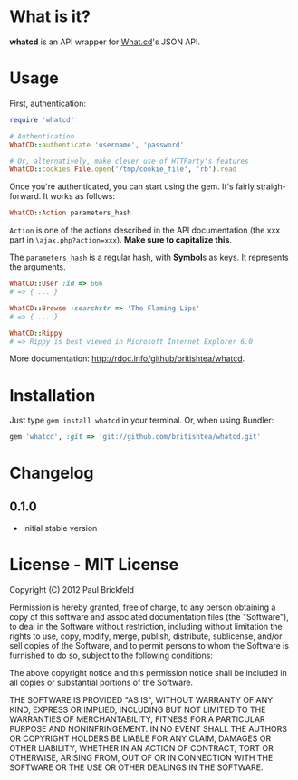 # What is it?

**whatcd** is an API wrapper for [What.cd](http://what.cd)'s JSON API.

# Usage

First, authentication:

```ruby
require 'whatcd'

# Authentication
WhatCD::authenticate 'username', 'password'

# Or, alternatively, make clever use of HTTParty's features
WhatCD::cookies File.open('/tmp/cookie_file', 'rb').read
```

Once you're authenticated, you can start using the gem. It's fairly straigh-forward. It works as follows:

```ruby
WhatCD::Action parameters_hash
```

`Action` is one of the actions described in the API documentation (the xxx part in `\ajax.php?action=xxx`). **Make sure to capitalize this**.

The `parameters_hash` is a regular hash, with **Symbol**s as keys. It represents the arguments.

```ruby
WhatCD::User :id => 666
# => { ... }

WhatCD::Browse :searchstr => 'The Flaming Lips'
# => { ... }

WhatCD::Rippy
# => Rippy is best viewed in Microsoft Internet Explorer 6.0
```

More documentation: http://rdoc.info/github/britishtea/whatcd.

# Installation

Just type `gem install whatcd` in your terminal. Or, when using Bundler:

```ruby
gem 'whatcd', :git => 'git://github.com/britishtea/whatcd.git'
```

# Changelog

## 0.1.0

- Initial stable version

# License - MIT License

Copyright (C) 2012 Paul Brickfeld

Permission is hereby granted, free of charge, to any person obtaining a copy of this software and associated documentation files (the "Software"), to deal in the Software without restriction, including without limitation the rights to use, copy, modify, merge, publish, distribute, sublicense, and/or sell copies of the Software, and to permit persons to whom the Software is furnished to do so, subject to the following conditions:

The above copyright notice and this permission notice shall be included in all copies or substantial portions of the Software.

THE SOFTWARE IS PROVIDED "AS IS", WITHOUT WARRANTY OF ANY KIND, EXPRESS OR IMPLIED, INCLUDING BUT NOT LIMITED TO THE WARRANTIES OF MERCHANTABILITY, FITNESS FOR A PARTICULAR PURPOSE AND NONINFRINGEMENT. IN NO EVENT SHALL THE AUTHORS OR COPYRIGHT HOLDERS BE LIABLE FOR ANY CLAIM, DAMAGES OR OTHER LIABILITY, WHETHER IN AN ACTION OF CONTRACT, TORT OR OTHERWISE, ARISING FROM, OUT OF OR IN CONNECTION WITH THE SOFTWARE OR THE USE OR OTHER DEALINGS IN THE SOFTWARE.
